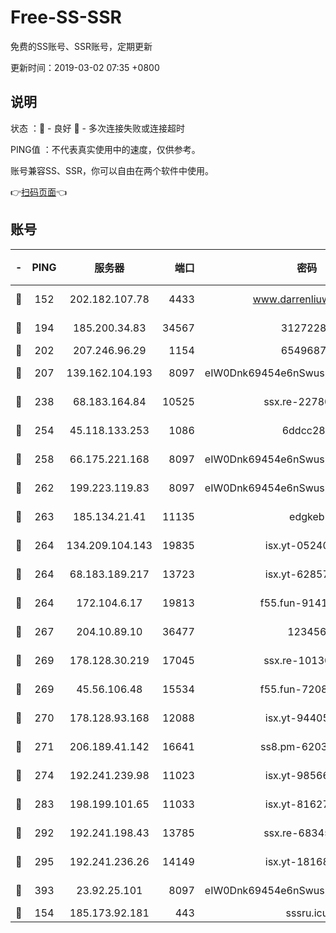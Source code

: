 # Free-SS-SSR

免费的SS账号、SSR账号，定期更新

更新时间：2019-03-02 07:35 +0800

## 说明

状态     ：🙂 - 良好 🙁 - 多次连接失败或连接超时

PING值   ：不代表真实使用中的速度，仅供参考。

账号兼容SS、SSR，你可以自由在两个软件中使用。

👉[扫码页面](https://liesauer.github.io/free-ss-ssr.github.io/)👈

## 账号

|-|PING|服务器|端口|密码|加密方式|区域|
|:----:|:----:|:-----:|-----:|:----:|:----:|:----:|
|🙂|152|202.182.107.78|4433|www.darrenliuwei.com|aes-256-cfb|JP|
|🙂|194|185.200.34.83|34567|31272288|aes-256-cfb|US|
|🙂|202|207.246.96.29|1154|65496879|chacha20|US|
|🙂|207|139.162.104.193|8097|eIW0Dnk69454e6nSwuspv9DmS201tQ0D|aes-256-cfb|JP|
|🙂|238|68.183.164.84|10525|ssx.re-22780644|aes-256-cfb|US|
|🙂|254|45.118.133.253|1086|6ddcc286|aes-256-cfb|SG|
|🙂|258|66.175.221.168|8097|eIW0Dnk69454e6nSwuspv9DmS201tQ0D|aes-256-cfb|US|
|🙂|262|199.223.119.83|8097|eIW0Dnk69454e6nSwuspv9DmS201tQ0D|aes-256-cfb|US|
|🙂|263|185.134.21.41|11135|edgkeb|aes-256-cfb|GB|
|🙂|264|134.209.104.143|19835|isx.yt-05240946|aes-256-cfb|SG|
|🙂|264|68.183.189.217|13723|isx.yt-62857732|aes-256-cfb|SG|
|🙂|264|172.104.6.17|19813|f55.fun-91414761|aes-256-cfb|US|
|🙂|267|204.10.89.10|36477|123456|aes-256-cfb|US|
|🙂|269|178.128.30.219|17045|ssx.re-10130614|aes-256-cfb|SG|
|🙂|269|45.56.106.48|15534|f55.fun-72089775|aes-256-cfb|US|
|🙂|270|178.128.93.168|12088|isx.yt-94405633|aes-256-cfb|SG|
|🙂|271|206.189.41.142|16641|ss8.pm-62032966|aes-256-cfb|SG|
|🙂|274|192.241.239.98|11023|isx.yt-98566880|aes-256-cfb|US|
|🙂|283|198.199.101.65|11033|isx.yt-81627199|aes-256-cfb|US|
|🙂|292|192.241.198.43|13785|ssx.re-68345510|aes-256-cfb|US|
|🙂|295|192.241.236.26|14149|isx.yt-18168081|aes-256-cfb|US|
|🙂|393|23.92.25.101|8097|eIW0Dnk69454e6nSwuspv9DmS201tQ0D|aes-256-cfb|US|
|🙁|154|185.173.92.181|443|sssru.icu|rc4-md5|RU|

